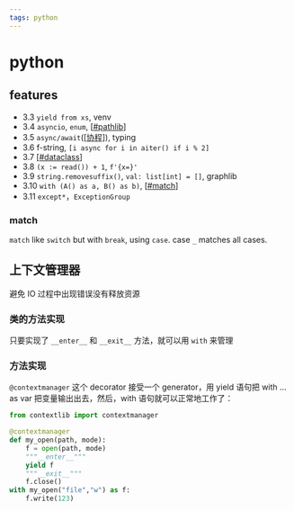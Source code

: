 ```yaml
---
tags: python
---
```

# python

## features

- 3.3 `yield from xs`, venv
- 3.4 `asyncio`, `enum`, [[#pathlib]]
- 3.5 `async/await`([[协程]]), typing
- 3.6 f-string, `[i async for i in aiter() if i % 2]`
- 3.7 [[#dataclass]]
- 3.8 `(x := read()) + 1`, `f'{x=}'`
- 3.9 `string.removesuffix()`, `val: list[int] = []`, graphlib
- 3.10 `with (A() as a, B() as b)`, [[#match]]
- 3.11 `except*`，`ExceptionGroup`

### match

`match` like `switch` but with `break`, using `case`. case `_` matches all cases.

## 上下文管理器

避免 IO 过程中出现错误没有释放资源

### 类的方法实现

只要实现了 `__enter__` 和 `__exit__` 方法，就可以用 `with` 来管理

### 方法实现

`@contextmanager` 这个 decorator 接受一个 generator，用 yield 语句把 with &#x2026; as var 把变量输出出去，然后，with 语句就可以正常地工作了：

```python
from contextlib import contextmanager

@contextmanager
def my_open(path, mode):
    f = open(path, mode)
    """__enter__"""
    yield f
    """__exit__"""
    f.close()
with my_open("file","w") as f:
    f.write(123)
```

[//begin]: # "Autogenerated link references for markdown compatibility"
[#pathlib]: python.md "python"
[协程]: multitasks/协程.md "协程"
[#dataclass]: python.md "python"
[#match]: python.md "python"
[meta programming]: <meta programming.md> "元编程"
[//end]: # "Autogenerated link references"
